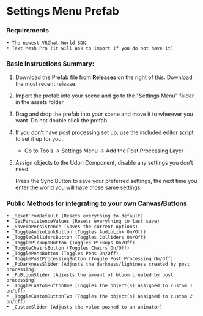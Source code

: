 # Settings Menu Prefab



### Requirements
    • The newest VRChat World SDK.
    • Text Mesh Pro (it will ask to import if you do not have it)

### Basic Instructions Summary:
   1. Download the Prefab file from **Releases** on the right of this. Download the most recent release.
   2. Import the prefab into your scene and go to the "Settings Menu" folder in the assets folder
   3. Drag and drop the prefab into your scene and move it to wherever you want. Do not double click the prefab.
   4. If you don’t have post processing set up, use the included editor script to set it up for you.
       - Go to Tools -> Settings Menu -> Add the Post Processing Layer
   5. Assign objects to the Udon Component, disable any settings you don’t need. 
   

       Press the Sync Button to save your preferred settings, the next time you enter the world you will have those same settings.

### Public Methods for integrating to your own Canvas/Buttons
    • _ResetFromDefault (Resets everything to default)
    • _GetPersistenceValues (Resets everything to last save)
    • _SaveToPersistence (Saves the current options)
    • _ToggleAudioLinkButton (Toggles AudioLink On/Off)
    • _ToggleCollidersButton (Toggles Colliders On/Off)
    • _TogglePickupsButton (Toggles Pickups On/Off)
    • _ToggleChairsButton (Toggles Chairs On/Off)
    • _TogglePensButton (Toggles Pens On/Off)
    • _TogglePostProcessingButton (Toggle Post Processing On/Off)
    • _PpDarknessSlider (Adjusts the darkness/lightness created by post processing)
    • _PpBloomSlider (Adjusts the amount of bloom created by post processing)
    • _ToggleCustomButtonOne (Toggles the object(s) assigned to custom 1 on/off)
    • _ToggleCustomButtonTwo (Toggles the object(s) assigned to custom 2 on/off)
    • _CustomSlider (Adjusts the value pushed to an animator)
